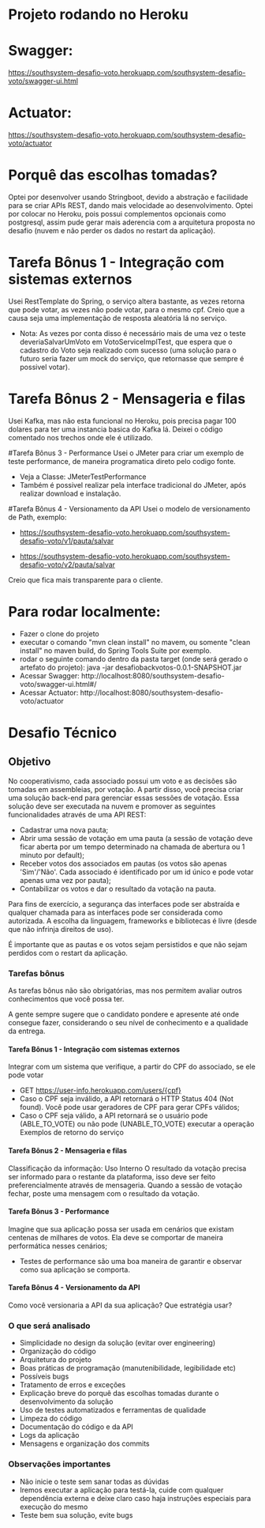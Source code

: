 # Projeto rodando no Heroku

# Swagger:
https://southsystem-desafio-voto.herokuapp.com/southsystem-desafio-voto/swagger-ui.html

# Actuator:
https://southsystem-desafio-voto.herokuapp.com/southsystem-desafio-voto/actuator

# Porquê das escolhas tomadas?
Optei por desenvolver usando Stringboot, devido a abstração e facilidade para se criar APIs REST,
dando mais velocidade ao desenvolvimento.
Optei por colocar no Heroku, pois possui complementos opcionais como postgresql, assim pude gerar 
mais aderencia com a arquitetura proposta no desafio (nuvem e não perder os dados no restart da aplicação).

# Tarefa Bônus 1 - Integração com sistemas externos
Usei RestTemplate do Spring, o serviço altera bastante, as vezes retorna que pode votar, as vezes não pode votar, para o mesmo cpf.
Creio que a causa seja uma implementação de resposta aleatória lá no serviço.
* Nota: As vezes por conta disso é necessário mais de uma vez o teste deveriaSalvarUmVoto em VotoServiceImplTest, que espera que o cadastro do Voto seja realizado com sucesso (uma solução para o futuro seria fazer um mock do serviço, que retornasse que sempre é possivel votar).

# Tarefa Bônus 2 - Mensageria e filas
Usei Kafka, mas não esta funcional no Heroku, pois precisa pagar 100 dolares para ter uma instancia basica do Kafka lá.
Deixei o código comentado nos trechos onde ele é utilizado.

#Tarefa Bônus 3 - Performance
Usei o JMeter para criar um exemplo de teste performance, de maneira programatica direto pelo codigo fonte.
* Veja a Classe: JMeterTestPerformance
* Também é possivel realizar pela interface tradicional do JMeter, após realizar download e instalação.

#Tarefa Bônus 4 - Versionamento da API
Usei o modelo de versionamento de Path, exemplo:

* https://southsystem-desafio-voto.herokuapp.com/southsystem-desafio-voto/v1/pauta/salvar

* https://southsystem-desafio-voto.herokuapp.com/southsystem-desafio-voto/v2/pauta/salvar

Creio que fica mais transparente para o cliente.

# Para rodar localmente:
* Fazer o clone do projeto
* executar o comando "mvn clean install" no mavem, ou somente "clean install" no maven build, do Spring Tools Suite por exemplo.
* rodar o seguinte comando dentro da pasta target (onde será gerado o artefato do projeto): java -jar desafiobackvotos-0.0.1-SNAPSHOT.jar
* Acessar Swagger: http://localhost:8080/southsystem-desafio-voto/swagger-ui.html#/
* Acessar Actuator: http://localhost:8080/southsystem-desafio-voto/actuator


# Desafio Técnico
## Objetivo
No cooperativismo, cada associado possui um voto e as decisões são tomadas em assembleias, por votação. A partir disso, você precisa criar uma solução back-end para gerenciar essas sessões de votação. Essa solução deve ser executada na nuvem e promover as seguintes funcionalidades através de uma API REST:
- Cadastrar uma nova pauta;
- Abrir uma sessão de votação em uma pauta (a sessão de votação deve ficar aberta por um tempo determinado na chamada de abertura ou 1 minuto por default);
- Receber votos dos associados em pautas (os votos são apenas 'Sim'/'Não'. Cada associado é identificado por um id único e pode votar apenas uma vez por pauta);
- Contabilizar os votos e dar o resultado da votação na pauta.

Para fins de exercício, a segurança das interfaces pode ser abstraída e qualquer chamada para as interfaces pode ser considerada como autorizada. A escolha da linguagem, frameworks e bibliotecas é livre (desde que não infrinja direitos de uso).

É importante que as pautas e os votos sejam persistidos e que não sejam perdidos com o restart da aplicação.

### Tarefas bônus
As tarefas bônus não são obrigatórias, mas nos permitem avaliar outros conhecimentos que você possa ter.

A gente sempre sugere que o candidato pondere e apresente até onde consegue fazer, considerando o seu
nível de conhecimento e a qualidade da entrega.
#### Tarefa Bônus 1 - Integração com sistemas externos
Integrar com um sistema que verifique, a partir do CPF do associado, se ele pode votar
- GET https://user-info.herokuapp.com/users/{cpf}
- Caso o CPF seja inválido, a API retornará o HTTP Status 404 (Not found). Você pode usar geradores de CPF para gerar CPFs válidos;
- Caso o CPF seja válido, a API retornará se o usuário pode (ABLE_TO_VOTE) ou não pode (UNABLE_TO_VOTE) executar a operação
Exemplos de retorno do serviço

#### Tarefa Bônus 2 - Mensageria e filas
Classificação da informação: Uso Interno
O resultado da votação precisa ser informado para o restante da plataforma, isso deve ser feito preferencialmente através de mensageria. Quando a sessão de votação fechar, poste uma mensagem com o resultado da votação.

#### Tarefa Bônus 3 - Performance
Imagine que sua aplicação possa ser usada em cenários que existam centenas de milhares de votos. Ela deve se comportar de maneira performática nesses cenários;
- Testes de performance são uma boa maneira de garantir e observar como sua aplicação se comporta.

#### Tarefa Bônus 4 - Versionamento da API
Como você versionaria a API da sua aplicação? Que estratégia usar?

### O que será analisado
- Simplicidade no design da solução (evitar over engineering)
- Organização do código
- Arquitetura do projeto
- Boas práticas de programação (manutenibilidade, legibilidade etc)
- Possíveis bugs
- Tratamento de erros e exceções
- Explicação breve do porquê das escolhas tomadas durante o desenvolvimento da solução
- Uso de testes automatizados e ferramentas de qualidade
- Limpeza do código
- Documentação do código e da API
- Logs da aplicação
- Mensagens e organização dos commits

### Observações importantes
- Não inicie o teste sem sanar todas as dúvidas
- Iremos executar a aplicação para testá-la, cuide com qualquer dependência externa e deixe claro caso haja instruções especiais para execução do mesmo
- Teste bem sua solução, evite bugs
